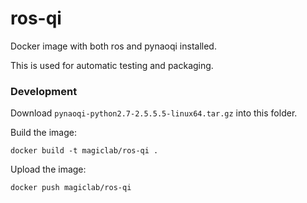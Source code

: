 # ros-qi

Docker image with both ros and pynaoqi installed.

This is used for automatic testing and packaging.

### Development

Download `pynaoqi-python2.7-2.5.5.5-linux64.tar.gz` into this folder.

Build the image:

    docker build -t magiclab/ros-qi .

Upload the image:

    docker push magiclab/ros-qi
